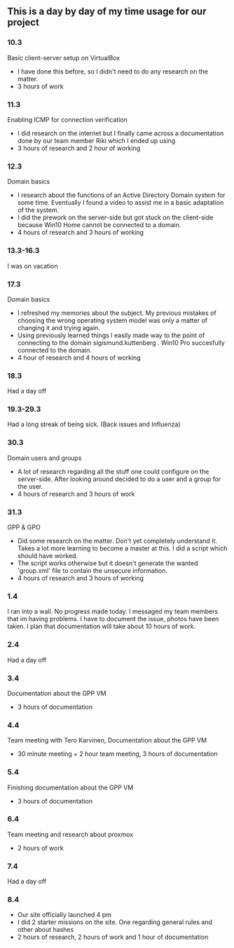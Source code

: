 ## This is a day by day of my time usage for our project
### 10.3
Basic client-server setup on VirtualBox
- I have done this before, so I didn't need to do any research on the matter.
- 3 hours of work

### 11.3
Enabling ICMP for connection verification
- I did research on the internet but I finally came across a documentation done by our team member Riki which I ended up using
- 3 hours of research and 2 hour of working

### 12.3
Domain basics
- I research about the functions of an Active Directory Domain system for some time. Eventually I found a video to assist me in a basic adaptation of the system.
- I did the prework on the server-side but got stuck on the client-side because Win10 Home cannot be connected to a domain.
- 4 hours of research and 3 hours of working

### 13.3-16.3
I was on vacation

### 17.3
Domain basics
- I refreshed my memories about the subject. My previous mistakes of choosing the wrong operating system model was only a matter of changing it and trying again.
- Using previously learned things I easily made way to the point of connecting to the domain sigismund.kuttenberg . Win10 Pro succesfully connected to the domain.
- 4 hour of research and 4 hours of working

### 18.3
Had a day off

### 19.3-29.3
Had a long streak of being sick. (Back issues and Influenza)

### 30.3
Domain users and groups
- A lot of research regarding all the stuff one could configure on the server-side. After looking around decided to do a user and a group for the user.
- 4 hours of research and 3 hours of work

### 31.3
GPP & GPO
- Did some research on the matter. Don't yet completely understand it. Takes a lot more learning to become a master at this. I did a script which should have worked.
- The script works otherwise but it doesn't generate the wanted 'group.xml' file to contain the unsecure information.
- 4 hours of research and 3 hours of working

### 1.4
I ran into a wall. No progress made today. I messaged my team members that im having problems. I have to document the issue, photos have been taken. I plan that documentation will take about 10 hours of work.

### 2.4
Had a day off

### 3.4
Documentation about the GPP VM
- 3 hours of documentation

### 4.4
Team meeting with Tero Karvinen, Documentation about the GPP VM
- 30 minute meeting + 2 hour team meeting, 3 hours of documentation

### 5.4
Finishing documentation about the GPP VM
- 3 hours of documentation

### 6.4
Team meeting and research about proxmox
- 2 hours of work

### 7.4
Had a day off

### 8.4
- Our site officially launched 4 pm
- I did 2 starter missions on the site. One regarding general rules and other about hashes
- 2 hours of research, 2 hours of work and 1 hour of documentation
